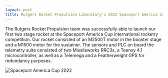 ```yaml
---
layout: post
title: Rutgers Rocket Propulsion Laboratory's 2022 Spaceport America Cup Launch
---
```


The Rutgers Rocket Propulsion team was successfully able to launch our first two stage rocket at the Spaceport America Cup international rocketry competition. Our rocket consisted of an M2500T motor in the booster stage and a M1500 motor for the sustainer. The sensors and PLC on board the telemetry suite consisted of two Missileworks RRC3s, a Teensy 4.1 microcontroller, as well as a Telemega and a Featherweight GPS for redundancy purposes.

![](/adityaaanikode.com-1/spaceport.jpeg "Spaceport America Cup 2022")
